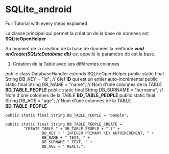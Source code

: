 # SQLite_android
Full Tutorial with every steps explained

La classe principal qui permet la création de la base de données est **SQLiteOpenHelper**

Au moment de la création de la base de données la méthode _**void onCreate(SQLiteDatabase db)**_ est appellé le paramètre db est la base.

1. Création de la Table avec ses différentes colonnes 


public class DatabaseHandler extends SQLiteOpenHelper 
    public static final String DB_KEY = "id";              // Clef **ID** qui est un entier auto-incrémental
    public static final String DB_NAME = "name";           // Nom d'une colonnes de la TABLE **BD_TABLE_PEOPLE**
    public static final String DB_SURNAME = "surname";     // Nom d'une colonnes de la TABLE **BD_TABLE_PEOPLE**
    public static final String DB_AGE = "age";             // Nom d'une colonnes de la TABLE **BD_TABLE_PEOPLE**

    public static final String DB_TABLE_PEOPLE = "people";

    public static final String DB_TABLE_PEOPLE_CREATE =
            "CREATE TABLE " + DB_TABLE_PEOPLE + " (" +
                    DB_KEY + " INTEGER PRIMARY KEY AUTOINCREMENT, " +
                    DB_NAME + " TEXT, " +
                    DB_SURNAME " TEXT, " +
                    DB_AGE + " REAL);";

